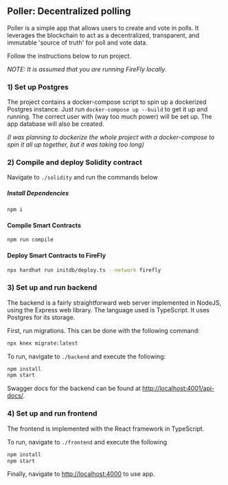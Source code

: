 ## Poller: Decentralized polling

Poller is a simple app that allows users to create and vote in polls. It leverages the blockchain to
act as a decentralized, transparent, and immutable 'source of truth' for poll and vote data.

Follow the instructions below to run project.

_*NOTE: It is assumed that you are running FireFly locally.*_

### 1) Set up Postgres
The project contains a docker-compose script to spin up a dockerized Postgres instance. Just run
`docker-compose up --build` to get it up and running. The correct user with (way too much power) will be
set up. The app database will also be created.

_(I was planning to dockerize the whole project with a docker-compose to spin it all up together, but it was
taking too long)_

### 2) Compile and deploy Solidity contract
Navigate to `./solidity` and run the commands below

##### Install Dependencies

```bash
npm i
```

#### Compile Smart Contracts

```bash
npm run compile
```

#### Deploy Smart Contracts to FireFly

```bash
npx hardhat run initdb/deploy.ts --network firefly
```

### 3) Set up and run backend
The backend is a fairly straightforward web server implemented in NodeJS, using the Express web library.
The language used is TypeScript. It uses Postgres for its storage.

First, run migrations. This can be done with the following command:

```bash
npx knex migrate:latest
```

To run, navigate to `./backend` and execute the following:

```bash
npm install
npm start
```

Swagger docs for the backend can be found at [http://localhost:4001/api-docs/](http://localhost:4001/api-docs/).

### 4) Set up and run frontend
The frontend is implemented with the React framework in TypeScript.

To run, navigate to `./frontend` and execute the following

```bash
npm install
npm start
```

Finally, navigate to [http://localhost:4000](http://localhost:4000) to use app.